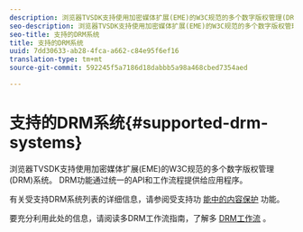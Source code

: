 ```yaml
---
description: 浏览器TVSDK支持使用加密媒体扩展(EME)的W3C规范的多个数字版权管理(DRM)系统。 DRM功能通过统一的API和工作流程提供给应用程序。
seo-description: 浏览器TVSDK支持使用加密媒体扩展(EME)的W3C规范的多个数字版权管理(DRM)系统。 DRM功能通过统一的API和工作流程提供给应用程序。
seo-title: 支持的DRM系统
title: 支持的DRM系统
uuid: 7dd30633-ab28-4fca-a662-c84e95f6ef16
translation-type: tm+mt
source-git-commit: 592245f5a7186d18dabbb5a98a468cbed7354aed

---
```



# 支持的DRM系统{#supported-drm-systems}

浏览器TVSDK支持使用加密媒体扩展(EME)的W3C规范的多个数字版权管理(DRM)系统。 DRM功能通过统一的API和工作流程提供给应用程序。

有关受支持DRM系统列表的详细信息，请参阅受支持功 [能中的内容保护](../../../release-notes/tvsdk-24-browser.md#table-hls-content-protection-features) 功能。

要充分利用此处的信息，请阅读多DRM工作流指南，了解多 [DRM工作流](https://helpx.adobe.com/content/dam/help/en/primetime/drm/drm_multi_drm_workflows.pdf) 。
